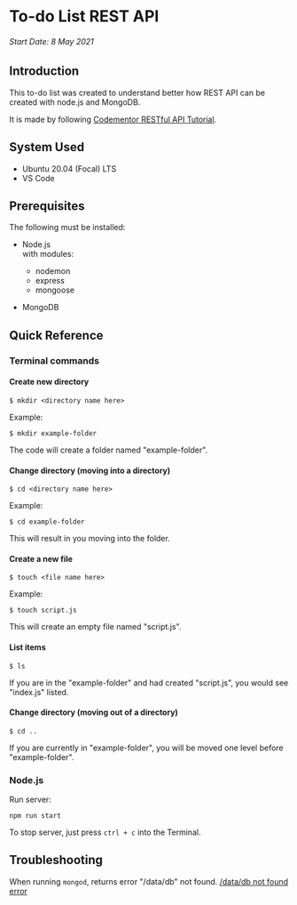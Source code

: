 # To-do List REST API
###### Start Date: 8 May 2021

## Introduction
This to-do list was created to understand better how REST API can be created with node.js and MongoDB.

It is made by following [Codementor RESTful API Tutorial](https://www.codementor.io/@olatundegaruba/nodejs-restful-apis-in-10-minutes-q0sgsfhbd).

## System Used
- Ubuntu 20.04 (Focal) LTS
- VS Code

## Prerequisites
The following must be installed:
- Node.js\
with modules:
    - nodemon
    - express
    - mongoose

- MongoDB

## Quick Reference
### Terminal commands
#### Create new directory
```
$ mkdir <directory name here>
```

Example:
```
$ mkdir example-folder
```
The code will create a folder named "example-folder".

#### Change directory (moving into a directory)
```
$ cd <directory name here>
```

Example:
```
$ cd example-folder
```
This will result in you moving into the folder.

#### Create a new file
```
$ touch <file name here>
```

Example:
```
$ touch script.js
```

This will create an empty file named "script.js".

#### List items
```
$ ls
```
If you are in the "example-folder" and had created "script.js", you would see "index.js" listed. 

#### Change directory (moving out of a directory)
```
$ cd ..
```
If you are currently in "example-folder", you will be moved one level before "example-folder".
### Node.js
Run server:
```
npm run start
```
To stop server, just press `ctrl + c` into the Terminal. 

## Troubleshooting
When running `mongod`, returns error "/data/db" not found.
[/data/db not found error](https://askubuntu.com/questions/1264528/nonexistentpath-data-directory-data-db-not-found-terminating-error-occurs)